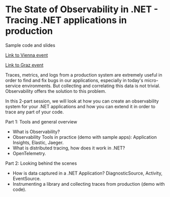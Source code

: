# The State of Observability in .NET - Tracing .NET applications in production
Sample code and slides

[Link to Vienna event](https://www.meetup.com/dotnet-austria/events/268956146/)

[Link to Graz event](https://www.meetup.com/MicrosoftDeveloperGraz/events/268748545/)

Traces, metrics, and logs from a production system are extremely useful in order to find and fix bugs in our applications, especially in today's micro-service environments. But collecting and correlating this data is not trivial. Observability offers the solution to this problem.

In this 2-part session, we will look at how you can create an observability system for your .NET applications and how you can extend it in order to trace any part of your code.

Part 1: Tools and general overview
- What is Observability?
- Observability Tools in practice (demo with sample apps): Application Insights, Elastic, Jaeger.
- What is distributed tracing, how does it work in .NET?
- OpenTelemetry.

Part 2: Looking behind the scenes
- How is data captured in a .NET Application? DiagnosticSource, Activity, EventSource.
- Instrumenting a library and collecting traces from production (demo with code).
